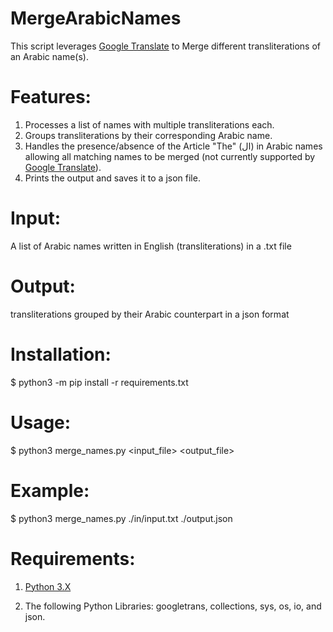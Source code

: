 # MergeArabicNames
This script leverages <a href="https://translate.google.com/">Google Translate</a> to Merge different transliterations of an Arabic name(s).

# Features:
1. Processes a list of names with multiple transliterations each.
2. Groups transliterations by their corresponding Arabic name.
3. Handles the presence/absence of the Article "The" (ال) in Arabic names allowing all matching names to be merged (not currently supported by <a href="https://translate.google.com/">Google Translate</a>).
4. Prints the output and saves it to a json file.

# Input: 
A list of Arabic names written in English (transliterations) in a .txt file

# Output:
transliterations grouped by their Arabic counterpart in a json format

# Installation:
$ python3 -m pip install -r requirements.txt

# Usage:
$ python3 merge_names.py <input_file> <output_file>

# Example:
$ python3 merge_names.py ./in/input.txt ./output.json

# Requirements:

1. <a href="https://www.python.org/downloads/">Python 3.X</a>

2. The following Python Libraries: googletrans, collections, sys, os, io, and json.
